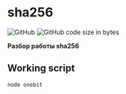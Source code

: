 # sha256


![GitHub](https://img.shields.io/github/license/exxuslee/sha256)
![GitHub code size in bytes](https://img.shields.io/github/languages/code-size/Exxuslee/sha256)

**Разбор работы sha256**

## Working script
```
node onebit
```

